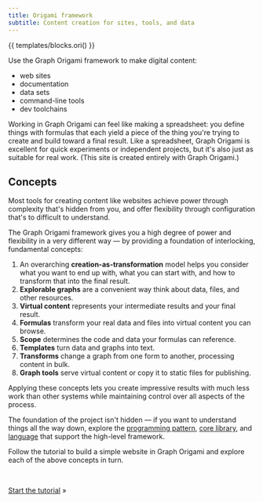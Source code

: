 ```yaml
---
title: Origami framework
subtitle: Content creation for sites, tools, and data
---
```


{{ templates/blocks.ori() }}

Use the Graph Origami framework to make digital content:

- web sites
- documentation
- data sets
- command-line tools
- dev toolchains

Working in Graph Origami can feel like making a spreadsheet: you define things with formulas that each yield a piece of the thing you're trying to create and build toward a final result. Like a spreadsheet, Graph Origami is excellent for quick experiments or independent projects, but it's also just as suitable for real work. (This site is created entirely with Graph Origami.)

## Concepts

Most tools for creating content like websites achieve power through complexity that's hidden from you, and offer flexibility through configuration that's to difficult to understand.

The Graph Origami framework gives you a high degree of power and flexibility in a very different way — by providing a foundation of interlocking, fundamental concepts:

1. An overarching **creation-as-transformation** model helps you consider what you want to end up with, what you can start with, and how to transform that into the final result.
1. **Explorable graphs** are a convenient way think about data, files, and other resources.
1. **Virtual content** represents your intermediate results and your final result.
1. **Formulas** transform your real data and files into virtual content you can browse.
1. **Scope** determines the code and data your formulas can reference.
1. **Templates** turn data and graphs into text.
1. **Transforms** change a graph from one form to another, processing content in bulk.
1. **Graph tools** serve virtual content or copy it to static files for publishing.

Applying these concepts lets you create impressive results with much less work than other systems while maintaining control over all aspects of the process.

The foundation of the project isn't hidden — if you want to understand things all the way down, explore the [programming pattern](/pattern), [core library](/core), and [language](language) that support the high-level framework.

Follow the tutorial to build a simple website in Graph Origami and explore each of the above concepts in turn.

&nbsp;

[Start the tutorial](tutorial.html) »
